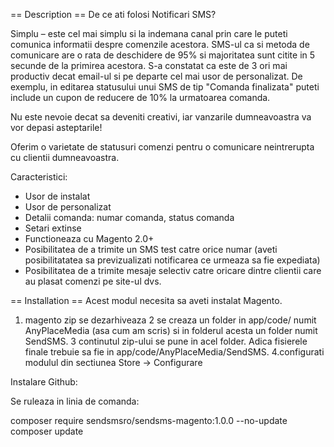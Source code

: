 == Description ==
De ce ati folosi Notificari SMS?

Simplu – este cel mai simplu si la indemana canal prin care le puteti comunica informatii despre comenzile acestora. SMS-ul ca si metoda de comunicare are o rata de deschidere de 95% si majoritatea sunt citite in 5 secunde de la primirea acestora. S-a constatat ca este de 3 ori mai productiv decat email-ul si pe departe cel mai usor de personalizat. De exemplu, in editarea statusului unui SMS de tip "Comanda finalizata" puteti include un cupon de reducere de 10% la urmatoarea comanda.

Nu este nevoie decat sa deveniti creativi, iar vanzarile dumneavoastra va vor depasi asteptarile!

Oferim o varietate de statusuri comenzi pentru o comunicare neintrerupta cu clientii dumneavoastra.

Caracteristici:

* Usor de instalat
* Usor de personalizat
* Detalii comanda: numar comanda, status comanda
* Setari extinse
* Functioneaza cu Magento 2.0+
* Posibilitatea de a trimite un SMS test catre orice numar (aveti posibilitatatea sa previzualizati notificarea ce urmeaza sa fie expediata)
* Posibilitatea de a trimite mesaje selectiv catre oricare dintre clientii care au plasat comenzi pe site-ul dvs.

== Installation ==
Acest modul necesita sa aveti instalat Magento.

 1. magento zip se dezarhiveaza 
 2 se creaza un folder in app/code/ numit AnyPlaceMedia (asa cum am scris) si in folderul acesta un folder numit SendSMS. 
 3 continutul zip-ului se pune in acel folder. Adica fisierele finale trebuie sa fie in app/code/AnyPlaceMedia/SendSMS.
 4.configurati modulul din sectiunea Store -> Configurare
 
 Instalare Github:
 
 Se ruleaza in linia de comanda:
 
 composer require sendsmsro/sendsms-magento:1.0.0 --no-update
 composer update
 
 

